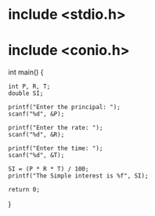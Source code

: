 # include <stdio.h>
# include <conio.h>

int main() 
{

    int P, R, T;
    double SI;

    printf("Enter the principal: ");
    scanf("%d", &P);

    printf("Enter the rate: ");
    scanf("%d", &R);

    printf("Enter the time: ");
    scanf("%d", &T);

    SI = (P * R * T) / 100;
    printf("The Simple interest is %f", SI);

    return 0;

}

